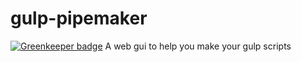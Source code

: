 # gulp-pipemaker

[![Greenkeeper badge](https://badges.greenkeeper.io/puranjayjain/gulp-pipemaker.svg)](https://greenkeeper.io/)
A web gui to help you make your gulp scripts
